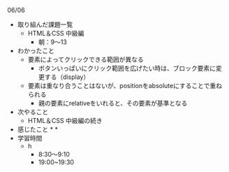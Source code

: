 06/06

* 取り組んだ課題一覧
	* HTML＆CSS 中級編
		* 朝：9〜13
* わかったこと
	* 要素によってクリックできる範囲が異なる
		* ボタンいっぱいにクリック範囲を広げたい時は、ブロック要素に変更する（display）
	* 要素は重なり合うことはないが、positionをabsoluteにすることで重ねられる
		* 親の要素にrelativeをいれると、その要素が基準となる
* 次やること
	* HTML＆CSS 中級編の続き
* 感じたこと
	* 
	* 
* 学習時間
	* h
		* 8:30〜9:10
		* 19:00~19:30